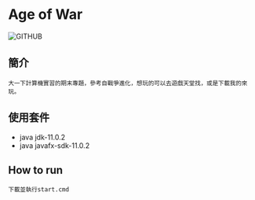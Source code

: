 # **Age of War**
![GITHUB](https://lh3.googleusercontent.com/proxy/1Ju4oTBTM72y-uJUDQ2wxsX-azgVuz0vGOvxS2hI-iJas15fkRP__0IMNaGcQIVED6t-o2phgFgQH3LeLnOijru1y-iMyPNlrS9fznl89gxMQ0p7Zv3uN_KdQflXzOzIyuGbwSq4E5yG3g)
## **簡介**  
```
大一下計算機實習的期末專題，參考自戰爭進化，想玩的可以去遊戲天堂找，或是下載我的來玩。
```
## **使用套件**
* java jdk-11.0.2
* java javafx-sdk-11.0.2  
## **How to run**  
```
下載並執行start.cmd
```
